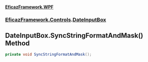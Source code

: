 #### [EficazFramework.WPF](EficazFrameworkWPF.md 'EficazFramework WPF')
### [EficazFramework.Controls](EficazFrameworkWPF.md#EficazFramework.Controls 'EficazFramework.Controls').[DateInputBox](EficazFramework.Controls/DateInputBox.md 'EficazFramework.Controls.DateInputBox')

## DateInputBox.SyncStringFormatAndMask() Method

```csharp
private void SyncStringFormatAndMask();
```